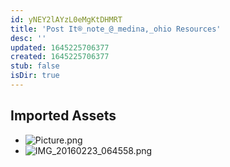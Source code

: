 ```yaml
---
id: yNEY2lAYzL0eMgKtDHMRT
title: 'Post It®_note_@_medina,_ohio Resources'
desc: ''
updated: 1645225706377
created: 1645225706377
stub: false
isDir: true
---
```

## Imported Assets
- ![Picture.png](/assets/picture-KJdjvrHdjcNC.png)
- ![IMG_20160223_064558.png](/assets/img_20160223_064558-ABZnpFYfHSjD.png)
